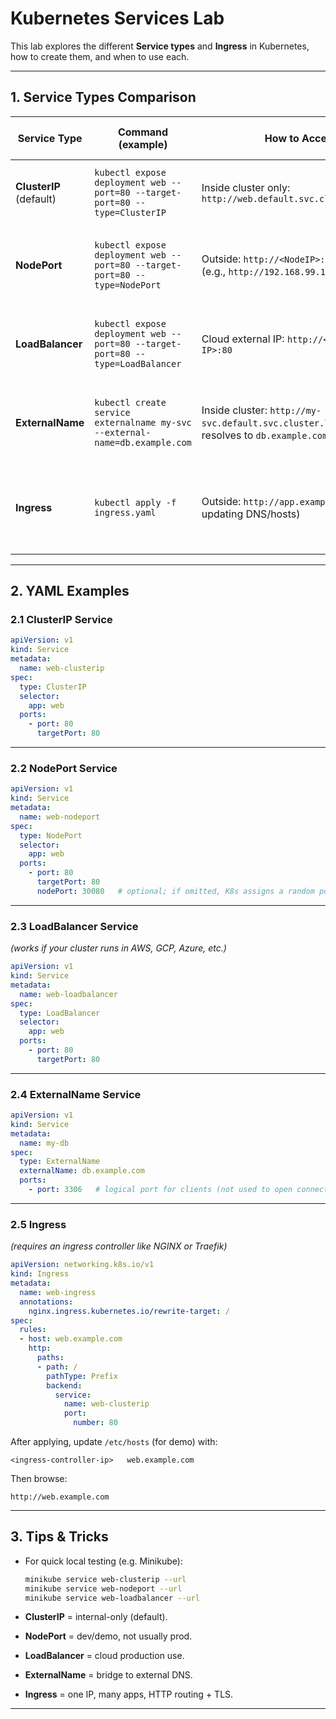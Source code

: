 # Kubernetes Services Lab

This lab explores the different **Service types** and **Ingress** in Kubernetes, how to create them, and when to use each.

---

## 1. Service Types Comparison

| Service Type | Command (example) | How to Access | When to Use (Real-world Scenario) |
|--------------|------------------|---------------|-----------------------------------|
| **ClusterIP** (default) | ```kubectl expose deployment web --port=80 --target-port=80 --type=ClusterIP``` | Inside cluster only: `http://web.default.svc.cluster.local:80` | Backend APIs, databases, or any **internal-only service**. |
| **NodePort** | ```kubectl expose deployment web --port=80 --target-port=80 --type=NodePort``` | Outside: `http://<NodeIP>:<NodePort>` (e.g., `http://192.168.99.100:30080`) | For **testing/demo** or when node IPs are reachable. Rarely prod. |
| **LoadBalancer** | ```kubectl expose deployment web --port=80 --target-port=80 --type=LoadBalancer``` | Cloud external IP: `http://<EXTERNAL-IP>:80` | Public-facing apps in **cloud providers** (AWS ELB, Azure LB, GCP LB). |
| **ExternalName** | ```kubectl create service externalname my-svc --external-name=db.example.com``` | Inside cluster: `http://my-svc.default.svc.cluster.local` → resolves to `db.example.com` | For connecting in-cluster apps to **external services**. |
| **Ingress** | ```kubectl apply -f ingress.yaml``` | Outside: `http://app.example.com` (after updating DNS/hosts) | For **routing multiple apps** behind a single IP/hostname with TLS termination. |

---

## 2. YAML Examples

### 2.1 ClusterIP Service
```yaml
apiVersion: v1
kind: Service
metadata:
  name: web-clusterip
spec:
  type: ClusterIP
  selector:
    app: web
  ports:
    - port: 80
      targetPort: 80
```

---

### 2.2 NodePort Service
```yaml
apiVersion: v1
kind: Service
metadata:
  name: web-nodeport
spec:
  type: NodePort
  selector:
    app: web
  ports:
    - port: 80
      targetPort: 80
      nodePort: 30080   # optional; if omitted, K8s assigns a random port (30000–32767)
```

---

### 2.3 LoadBalancer Service
*(works if your cluster runs in AWS, GCP, Azure, etc.)*
```yaml
apiVersion: v1
kind: Service
metadata:
  name: web-loadbalancer
spec:
  type: LoadBalancer
  selector:
    app: web
  ports:
    - port: 80
      targetPort: 80
```

---

### 2.4 ExternalName Service
```yaml
apiVersion: v1
kind: Service
metadata:
  name: my-db
spec:
  type: ExternalName
  externalName: db.example.com
  ports:
    - port: 3306   # logical port for clients (not used to open connections directly)
```

---

### 2.5 Ingress
*(requires an ingress controller like NGINX or Traefik)*  
```yaml
apiVersion: networking.k8s.io/v1
kind: Ingress
metadata:
  name: web-ingress
  annotations:
    nginx.ingress.kubernetes.io/rewrite-target: /
spec:
  rules:
  - host: web.example.com
    http:
      paths:
      - path: /
        pathType: Prefix
        backend:
          service:
            name: web-clusterip
            port:
              number: 80
```

After applying, update `/etc/hosts` (for demo) with:
```
<ingress-controller-ip>   web.example.com
```

Then browse:
```
http://web.example.com
```

---

## 3. Tips & Tricks

- For quick local testing (e.g. Minikube):
  ```bash
  minikube service web-clusterip --url
  minikube service web-nodeport --url
  minikube service web-loadbalancer --url
  ```

- **ClusterIP** = internal-only (default).  
- **NodePort** = dev/demo, not usually prod.  
- **LoadBalancer** = cloud production use.  
- **ExternalName** = bridge to external DNS.  
- **Ingress** = one IP, many apps, HTTP routing + TLS.  

---
